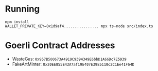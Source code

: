 # Running
```shell
npm install
WALLET_PRIVATE_KEY=0x1d9af4................ npx ts-node src/index.ts
```

# Goerli Contract Addresses

* WasteGas: `0x957B500673A4919C9394349E6bbD1A66Dc7E5939`
* FakeArtMinter: `0x20EE855E43A7af19E407E39E5110c2C1Ee41F64D`